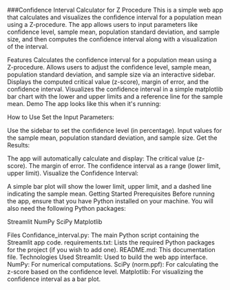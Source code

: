 ###Confidence Interval Calculator for Z Procedure
This is a simple web app that calculates and visualizes the confidence interval for a population mean using a Z-procedure. The app allows users to input parameters like confidence level, sample mean, population standard deviation, and sample size, and then computes the confidence interval along with a visualization of the interval.

Features
Calculates the confidence interval for a population mean using a Z-procedure.
Allows users to adjust the confidence level, sample mean, population standard deviation, and sample size via an interactive sidebar.
Displays the computed critical value (z-score), margin of error, and the confidence interval.
Visualizes the confidence interval in a simple matplotlib bar chart with the lower and upper limits and a reference line for the sample mean.
Demo
The app looks like this when it's running:

<!-- You can add an actual image here by taking a screenshot of the app -->

How to Use
Set the Input Parameters:

Use the sidebar to set the confidence level (in percentage).
Input values for the sample mean, population standard deviation, and sample size.
Get the Results:

The app will automatically calculate and display:
The critical value (z-score).
The margin of error.
The confidence interval as a range (lower limit, upper limit).
Visualize the Confidence Interval:

A simple bar plot will show the lower limit, upper limit, and a dashed line indicating the sample mean.
Getting Started
Prerequisites
Before running the app, ensure that you have Python installed on your machine. You will also need the following Python packages:

Streamlit
NumPy
SciPy
Matplotlib



Files
Confidance_interval.py: The main Python script containing the Streamlit app code.
requirements.txt: Lists the required Python packages for the project (if you wish to add one).
README.md: This documentation file.
Technologies Used
Streamlit: Used to build the web app interface.
NumPy: For numerical computations.
SciPy (norm.ppf): For calculating the z-score based on the confidence level.
Matplotlib: For visualizing the confidence interval as a bar plot.